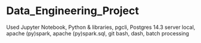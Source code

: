 # Data_Engineering_Project
Used Jupyter Notebook, Python &amp; libraries, pgcli, Postgres 14.3 server local, apache (py)spark, apache (py)spark.sql, git bash, dash, batch processing
